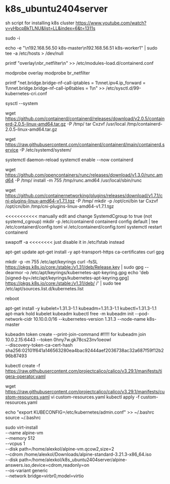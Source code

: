 # k8s_ubuntu2404server
sh script for installing k8s cluster 
https://www.youtube.com/watch?v=yHbcpBkTLNU&list=LL&index=6&t=1311s



sudo -i

echo -e "\n192.168.56.50 k8s-master\n192.168.56.51 k8s-worker1" | sudo tee -a /etc/hosts > /dev/null


printf "overlay\nbr_netfilter\n" >> /etc/modules-load.d/containerd.conf

modprobe overlay
modprobe br_netfilter

printf "net.bridge.bridge-nf-call-iptables = 1\nnet.ipv4.ip_forward = 1\nnet.bridge.bridge-nf-call-ip6tables = 1\n" >> /etc/sysctl.d/99-kubernetes-cri.conf

sysctl --system


wget https://github.com/containerd/containerd/releases/download/v2.0.5/containerd-2.0.5-linux-amd64.tar.gz -P /tmp/
tar Cxzvf /usr/local /tmp/containerd-2.0.5-linux-amd64.tar.gz

wget https://raw.githubusercontent.com/containerd/containerd/main/containerd.service -P /etc/systemd/system/

systemctl daemon-reload
systemctl enable --now containerd


wget https://github.com/opencontainers/runc/releases/download/v1.3.0/runc.amd64 -P /tmp/
install -m 755 /tmp/runc.amd64 /usr/local/sbin/runc



wget https://github.com/containernetworking/plugins/releases/download/v1.7.1/cni-plugins-linux-amd64-v1.7.1.tgz -P /tmp/
mkdir -p /opt/cni/bin
tar Cxzvf /opt/cni/bin /tmp/cni-plugins-linux-amd64-v1.7.1.tgz


<<<<<<<<<<< manually edit and change SystemdCgroup to true (not systemd_cgroup)
mkdir -p /etc/containerd
containerd config default | tee /etc/containerd/config.toml
vi /etc/containerd/config.toml
systemctl restart containerd

swapoff -a  <<<<<<<< just disable it in /etc/fstab instead

apt-get update
apt-get install -y apt-transport-https ca-certificates curl gpg

mkdir -p -m 755 /etc/apt/keyrings
curl -fsSL https://pkgs.k8s.io/core:/stable:/v1.31/deb/Release.key | sudo gpg --dearmor -o /etc/apt/keyrings/kubernetes-apt-keyring.gpg
echo 'deb [signed-by=/etc/apt/keyrings/kubernetes-apt-keyring.gpg] https://pkgs.k8s.io/core:/stable:/v1.31/deb/ /' | sudo tee /etc/apt/sources.list.d/kubernetes.list

reboot

apt-get install -y kubelet=1.31.3-1.1 kubeadm=1.31.3-1.1 kubectl=1.31.3-1.1
apt-mark hold kubelet kubeadm kubectl
free -m
kubeadm init --pod-network-cidr 10.10.0.0/16 --kubernetes-version 1.31.3 --node-name k8s-master

kubeadm token create --print-join-command #!!!!!   for
kubeadm join 10.0.2.15:6443 --token 0hny7w.gk78cs23nv1oeowl \
        --discovery-token-ca-cert-hash sha256:02101f641a146563280ea4bac92444aef2036738ac32a687f59f12b296b87493

kubectl create -f https://raw.githubusercontent.com/projectcalico/calico/v3.29.1/manifests/tigera-operator.yaml


wget https://raw.githubusercontent.com/projectcalico/calico/v3.29.1/manifests/custom-resources.yaml
vi custom-resources.yaml
kubectl apply -f custom-resources.yaml



echo "export KUBECONFIG=/etc/kubernetes/admin.conf" >> ~/.bashrc
source ~/.bashrc

sudo virt-install \
  --name alpine-vm \
  --memory 512 \
  --vcpus 1 \
  --disk path=/home/alexkol/alpine-vm.qcow2,size=2 \
  --cdrom /home/alexkol/Downloads/alpine-standard-3.21.3-x86_64.iso \
  --disk path=/home/alexkol/k8s_ubuntu2404server/alpine-answers.iso,device=cdrom,readonly=on \
  --os-variant generic \
  --network bridge=virbr0,model=virtio

